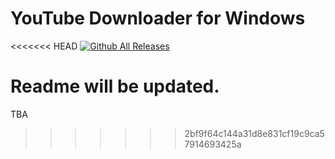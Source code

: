 # YouTube Downloader for Windows

<<<<<<< HEAD
[![Github All Releases](https://img.shields.io/github/downloads/mariosemes/YouTube-Downloader-for-Windows/total.svg)]()

Readme will be updated.
=======
TBA
>>>>>>> 2bf9f64c144a31d8e831cf19c9ca57914693425a

